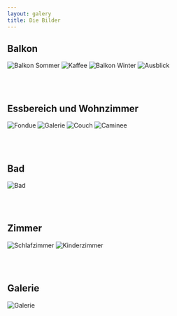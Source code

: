 ```yaml
---
layout: galery
title: Die Bilder
---
```



## Balkon

![Balkon Sommer](/assets/images/banners/balkon-sommer.png)
![Kaffee](/assets/images/banners/garten.png)
![Balkon Winter](/assets/images/banners/balkon-winter.png)
![Ausblick](/assets/images/banners/ausblick-winter.png)

<br>
<br>

## Essbereich und Wohnzimmer

![Fondue](/assets/images/banners/fondue.png)
![Galerie](/assets/images/banners/wohnzimmer-1.png)
![Couch](/assets/images/banners/wohnzimmer-2.png)
![Caminee](/assets/images/banners/fire-2.png)

<br>
<br>

## Bad

![Bad](/assets/images/banners/bad.png)

<br>
<br>

## Zimmer

![Schlafzimmer](/assets/images/banners/schlafzimmer.png)
![Kinderzimmer](/assets/images/banners/kinderzimmer.png)

<br>
<br>

## Galerie

![Galerie](/assets/images/banners/galerie.png)

<br>
<br>





